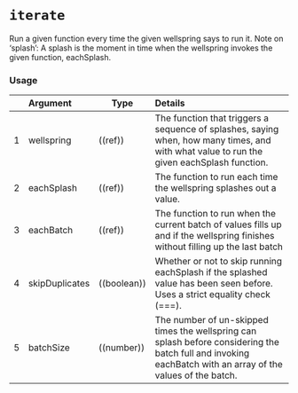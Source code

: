 # `iterate`

Run a given function every time the given wellspring says to run it.
Note on ‘splash’: A splash is the moment in time when the wellspring invokes the given function, eachSplash. 

### Usage

|    |    Argument    | Type        | Details        |
|---|:--------------------|-------------------|:-----------------------------------|
| 1 | wellspring        | ((ref))        | The function that triggers a sequence of splashes, saying when, how many times, and with what value to run the given eachSplash function.
| 2 | eachSplash        | ((ref))         | The function to run each time the wellspring splashes out a value.
| 3 | eachBatch        | ((ref))        | The function to run when the current batch of values fills up and if the wellspring finishes without filling up the last batch
| 4 | skipDuplicates    | ((boolean))     | Whether or not to skip running eachSplash if the splashed value has been seen before. Uses a strict equality check (===).
| 5 | batchSize        | ((number))    | The number of un-skipped times the wellspring can splash before considering the batch full and invoking eachBatch with an array of the values of the batch.